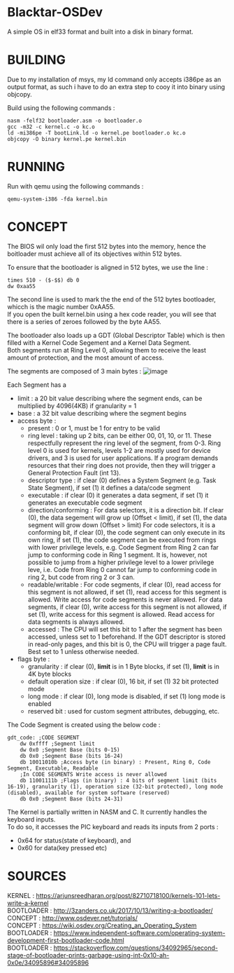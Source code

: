 # Blacktar-OSDev
A simple OS in elf33 format and built into a disk in binary format.

# BUILDING

Due to my installation of msys, my ld command only accepts i386pe as an output format, as such i have to do an extra step to cooy it into binary using objcopy.

Build using the following commands :
```
nasm -felf32 bootloader.asm -o bootloader.o
gcc -m32 -c kernel.c -o kc.o
ld -mi386pe -T bootLink.ld -o kernel.pe bootloader.o kc.o
objcopy -O binary kernel.pe kernel.bin
```

# RUNNING

Run with qemu using the following commands :
```
qemu-system-i386 -fda kernel.bin
```

# CONCEPT

The BIOS wil only load the first 512 bytes into the memory, hence the boitloader must achieve all of its objectives within 512 bytes.<br>

To ensure that the bootloader is aligned in 512 bytes, we use the line :
```
times 510 - ($-$$) db 0
dw 0xaa55
```

The second line is used to mark the the end of the 512 bytes bootloader, whicch is the magic number 0xAA55.<br>
If you open the built kernel.bin using a hex code reader, you will see that there is a series of zeroes followed by the byte AA55.<br>

The bootloader also loads up a GDT (Global Descriptor Table) which is then filled with a Kernel Code Segement and a Kernel Data Segment. <br>
Both segments run at Ring Level 0, allowing them to receive the least amount of protection, and the most amount of access.

The segments are composed of 3 main bytes :
![image](https://github.com/user-attachments/assets/ff2b04b9-fa04-48d6-8d33-ad4ee93d46bc)

Each Segment has a 
- limit : a 20 bit value describing where the segment ends, can be multiplied by 4096(4KB) if granularity = 1
- base : a 32 bit value describing where the segment begins
- access byte :
  - present : 0 or 1, must be 1 for entry to be valid
  - ring level : taking up 2 bits, can be either 00, 01, 10, or 11. These respectfully represent the ring level of the segment, from 0-3. Ring level 0 is used for kernels, levels 1-2 are mostly used for device drivers, and 3 is used for user applications. If a program demands resources that their ring does not provide, then they will trigger a General Protection Fault (int 13).
  - descriptor type : if clear (0) defines a System Segment (e.g. Task State Segment), if set (1) it defines a data/code segment
  - executable : if clear (0) it generates a data segment, if set (1) it generates an executable code segment
  - direction/conforming : 
      For data selectors, it is a direction bit. If clear (0), the data segement will grow up (Offset < limit), if set (1), the data segment will grow down (Offset > limit)
      For code selectors, it is a conforming bit, if clear (0), the code segment can only execute in its own ring, if set (1), the code segment can be executed from rings with lower privilege levels, e.g. Code Segment from Ring 2 can far jump to conforming code in Ring 1 segment. It is, however, not possible to jump from a higher privilege level to a lower privilege leve, i.e. Code from Ring 0 cannot far jump to conforming code in ring 2, but code from ring 2 or 3 can.
  - readable/writable : 
      For code segments, if clear (0), read access for this segment is not allowed, if set (1), read access for this segment is allowed. Write access for code segments is never allowed.
      For data segments, if clear (0), write access for this segment is not allowed, if set (1), write access for this segment is allowed. Read access for data segments is always allowed.
  - accessed : The CPU will set this bit to 1 after the segment has been accessed, unless set to 1 beforehand. If the GDT descriptor is stored in read-only pages, and this bit is 0, the CPU will trigger a page fault. Best set to 1 unless otherwise needed.
- flags byte :
  - granularity : if clear (0), **limit** is in 1 Byte blocks, if set (1), **limit** is in 4K byte blocks
  - default operation size : if clear (0), 16 bit, if set (1) 32 bit protected mode
  - long mode : if clear (0), long mode is disabled, if set (1) long mode is enabled
  - reserved bit : used for custom segment attributes, debugging, etc.

The Code Segment is created using the below code :
```
gdt_code: ;CODE SEGMENT
    dw 0xffff ;Segment limit
    dw 0x0 ;Segment Base (bits 0-15)
    db 0x0 ;Segment Base (bits 16-24)
    db 10011010b ;Access byte (in binary) : Present, Ring 0, Code Segment, Executable, Readable
    ;In CODE SEGMENTS Write access is never allowed
    db 11001111b ;Flags (in binary) : 4 bits of segment limit (bits 16-19), granularity (1), operation size (32-bit protected), long mode (disabled), available for system software (reserved)
    db 0x0 ;Segment Base (bits 24-31)
```

The Kernel is partially written in NASM and C. It currently handles the keyboard inputs. <br>
To do so, it accesses the PIC keyboard and reads its inputs from 2 ports :
- 0x64 for status(state of keyboard), and
- 0x60 for data(key pressed etc)

# SOURCES

KERNEL : https://arjunsreedharan.org/post/82710718100/kernels-101-lets-write-a-kernel<br>
BOOTLOADER : http://3zanders.co.uk/2017/10/13/writing-a-bootloader/<br>
CONCEPT : http://www.osdever.net/tutorials/<br>
CONCEPT : https://wiki.osdev.org/Creating_an_Operating_System<br>
BOOTLOADER : https://www.independent-software.com/operating-system-development-first-bootloader-code.html<br>
BOOTLOADER : https://stackoverflow.com/questions/34092965/second-stage-of-bootloader-prints-garbage-using-int-0x10-ah-0x0e/34095896#34095896

